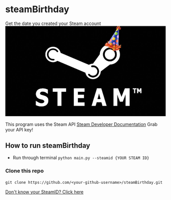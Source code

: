 # steamBirthday
Get the date you created your Steam account
![](images/steamBday.jpg)

This program uses the Steam API 
[Steam Developer Documentation](https://steamcommunity.com/dev)
Grab your API key! 

## How to run steamBirthday
- Run through terminal 
`python main.py --steamid {YOUR STEAM ID}`

### Clone this repo 
`git clone https://github.com/<your-github-username>/steamBirthday.git`
    

[Don't know your SteamID? Click here](https://www.maketecheasier.com/find-steam-id/)
